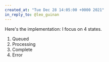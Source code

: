 ```yaml
---
created_at: "Tue Dec 28 14:05:00 +0000 2021"
in_reply_to: @leo_guinan
---
```


Here's the implementation: I focus on 4 states. 

1. Queued
2. Processing
3. Complete
4. Error